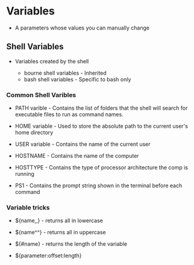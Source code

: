 # Variables

* A parameters whose values you can manually change 

## Shell Variables

* Variables created by the shell

  * bourne shell variables - Inherited
  * bash shell variables - Specific to bash only

### Common Shell Varibles

* PATH varible - Contains the list of folders that the shell will search for executable files to run as command names.

* HOME variable - Used to store the absolute path to the current user's home directory

* USER variable - Contains the name of the current user

* HOSTNAME - Contains the name of the computer

* HOSTTYPE - Contains the type of processor architecture the comp is running

* PS1 - Contains the prompt string shown in the terminal before each command


### Variable tricks

* ${name,,} - returns all in lowercase
* ${name^^} - returns all in uppercase

* ${#name} - returns the length of the variable
* ${parameter:offset:length}